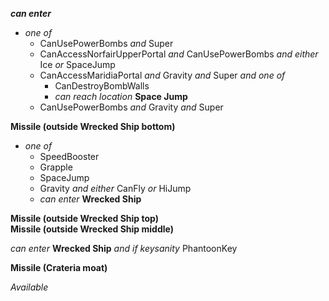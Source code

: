 ﻿***can enter***

- *one of*
  - CanUsePowerBombs *and* Super
  - CanAccessNorfairUpperPortal *and* CanUsePowerBombs *and either* Ice *or* SpaceJump
  - CanAccessMaridiaPortal *and* Gravity *and* Super *and one of*
    - CanDestroyBombWalls
    - *can reach location* **Space Jump**
  - CanUsePowerBombs *and* Gravity *and* Super

**Missile (outside Wrecked Ship bottom)**

- *one of*
  - SpeedBooster
  - Grapple
  - SpaceJump
  - Gravity *and either* CanFly *or* HiJump
  - *can enter* **Wrecked Ship**

**Missile (outside Wrecked Ship top)**  
**Missile (outside Wrecked Ship middle)**

*can enter* **Wrecked Ship** *and if keysanity* PhantoonKey

**Missile (Crateria moat)**

*Available*
